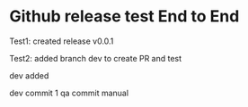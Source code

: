 # Github release test End to End

Test1:
created release v0.0.1 

Test2:
added branch dev to create PR and test

dev added

dev commit 1
qa commit manual
